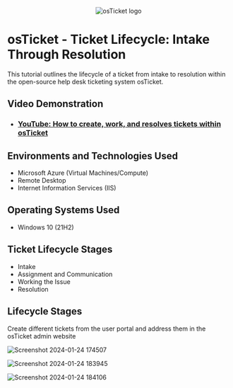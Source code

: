 <p align="center">
<img src="https://i.imgur.com/Clzj7Xs.png" alt="osTicket logo"/>
</p>

<h1>osTicket - Ticket Lifecycle: Intake Through Resolution</h1>
This tutorial outlines the lifecycle of a ticket from intake to resolution within the open-source help desk ticketing system osTicket.<br />


<h2>Video Demonstration</h2>

- ### [YouTube: How to create, work, and resolves tickets within osTicket](https://www.youtube.com)

<h2>Environments and Technologies Used</h2>

- Microsoft Azure (Virtual Machines/Compute)
- Remote Desktop
- Internet Information Services (IIS)

<h2>Operating Systems Used </h2>

- Windows 10</b> (21H2)

<h2>Ticket Lifecycle Stages</h2>

- Intake
- Assignment and Communication
- Working the Issue
- Resolution

<h2>Lifecycle Stages</h2>
Create different tickets from the user portal and address them in the osTicket admin website


![Screenshot 2024-01-24 174507](https://github.com/boluadunbarin/ticket-lifecycle/assets/157642328/cbd54391-5e91-44bf-8086-dc198ee50a6e)

![Screenshot 2024-01-24 183945](https://github.com/boluadunbarin/ticket-lifecycle/assets/157642328/e4a5bf3c-2cf6-4937-b257-ff8f5ba21164)

![Screenshot 2024-01-24 184106](https://github.com/boluadunbarin/ticket-lifecycle/assets/157642328/10579aab-e23e-43dd-a1b8-6346729d71c9)

